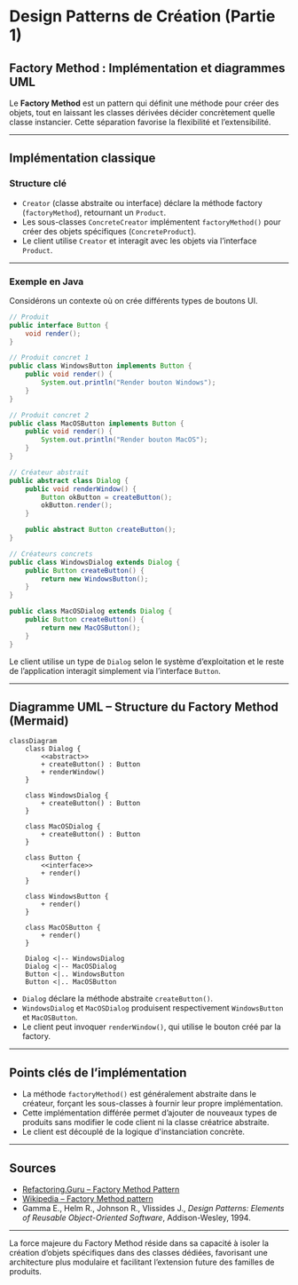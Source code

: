 # Design Patterns de Création (Partie 1)  
## Factory Method : Implémentation et diagrammes UML

Le **Factory Method** est un pattern qui définit une méthode pour créer des objets, tout en laissant les classes dérivées décider concrètement quelle classe instancier. Cette séparation favorise la flexibilité et l’extensibilité.

---

## Implémentation classique

### Structure clé

- `Creator` (classe abstraite ou interface) déclare la méthode factory (`factoryMethod`), retournant un `Product`.  
- Les sous-classes `ConcreteCreator` implémentent `factoryMethod()` pour créer des objets spécifiques (`ConcreteProduct`).  
- Le client utilise `Creator` et interagit avec les objets via l’interface `Product`.

---

### Exemple en Java

Considérons un contexte où on crée différents types de boutons UI.

```java
// Produit
public interface Button {
    void render();
}

// Produit concret 1
public class WindowsButton implements Button {
    public void render() {
        System.out.println("Render bouton Windows");
    }
}

// Produit concret 2
public class MacOSButton implements Button {
    public void render() {
        System.out.println("Render bouton MacOS");
    }
}

// Créateur abstrait
public abstract class Dialog {
    public void renderWindow() {
        Button okButton = createButton();
        okButton.render();
    }

    public abstract Button createButton();
}

// Créateurs concrets
public class WindowsDialog extends Dialog {
    public Button createButton() {
        return new WindowsButton();
    }
}

public class MacOSDialog extends Dialog {
    public Button createButton() {
        return new MacOSButton();
    }
}
```

Le client utilise un type de `Dialog` selon le système d’exploitation et le reste de l’application interagit simplement via l’interface `Button`.

---

## Diagramme UML – Structure du Factory Method (Mermaid)

```mermaid
classDiagram
    class Dialog {
        <<abstract>>
        + createButton() : Button
        + renderWindow()
    }
    
    class WindowsDialog {
        + createButton() : Button
    }

    class MacOSDialog {
        + createButton() : Button
    }

    class Button {
        <<interface>>
        + render()
    }

    class WindowsButton {
        + render()
    }

    class MacOSButton {
        + render()
    }

    Dialog <|-- WindowsDialog
    Dialog <|-- MacOSDialog
    Button <|.. WindowsButton
    Button <|.. MacOSButton
```

- `Dialog` déclare la méthode abstraite `createButton()`.  
- `WindowsDialog` et `MacOSDialog` produisent respectivement `WindowsButton` et `MacOSButton`.  
- Le client peut invoquer `renderWindow()`, qui utilise le bouton créé par la factory.

---

## Points clés de l’implémentation

- La méthode `factoryMethod()` est généralement abstraite dans le créateur, forçant les sous-classes à fournir leur propre implémentation.  
- Cette implémentation différée permet d’ajouter de nouveaux types de produits sans modifier le code client ni la classe créatrice abstraite.  
- Le client est découplé de la logique d'instanciation concrète.

---

## Sources

- [Refactoring.Guru – Factory Method Pattern](https://refactoring.guru/design-patterns/factory-method)  
- [Wikipedia – Factory Method pattern](https://en.wikipedia.org/wiki/Factory_method_pattern)  
- Gamma E., Helm R., Johnson R., Vlissides J., *Design Patterns: Elements of Reusable Object-Oriented Software*, Addison-Wesley, 1994.  

---

La force majeure du Factory Method réside dans sa capacité à isoler la création d’objets spécifiques dans des classes dédiées, favorisant une architecture plus modulaire et facilitant l’extension future des familles de produits.